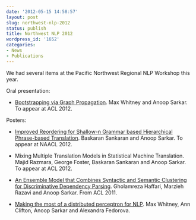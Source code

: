 ```yaml
---
date: '2012-05-15 14:58:57'
layout: post
slug: northwest-nlp-2012
status: publish
title: Northwest NLP 2012
wordpress_id: '1652'
categories:
- News
- Publications
---
```


We had several items at the Pacific Northwest Regional NLP Workshop this year.



Oral presentation:




* [Bootstrapping via Graph Propagation](http://www.cs.sfu.ca/~mwhitney/personal/yarowsky-propagation.pdf). Max Whitney and Anoop Sarkar. To appear at ACL 2012.


Posters:


* [Improved Reordering for Shallow-n Grammar based Hierarchical Phrase-based Translation](http://www2.cs.sfu.ca/~bsa33/personal/publications/shallow-reorder.pdf). Baskaran Sankaran and Anoop Sarkar. To appear at NAACL 2012.


* Mixing Multiple Translation Models in Statistical Machine Translation. Majid Razmara, George Foster, Baskaran Sankaran and Anoop Sarkar. To appear at ACL 2012.


* [An Ensemble Model that Combines Syntactic and Semantic Clustering for Discriminative Dependency Parsing](http://www.aclweb.org/anthology/P/P11/P11-2125.pdf). Gholamreza Haffari, Marzieh Razavi and Anoop Sarkar. From ACL 2011.


* [Making the most of a distributed perceptron for NLP](http://dada.cs.washington.edu/nw-nlp-2012/papers/perceptron-nwnlp.pdf). Max Whitney, Ann Clifton, Anoop Sarkar and Alexandra Fedorova.



